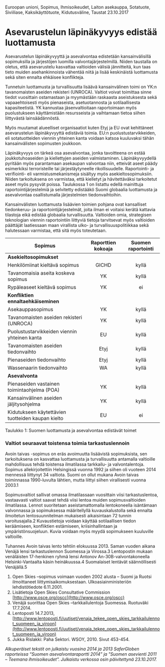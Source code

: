 Euroopan unioni, Sopimus, Ihmisoikeudet, Laiton asekauppa, Sotatuote, Siviiliase, Kaksikäyttötuote, Kidutusväline, Taustat
23.10.2017


# Asevarustelun läpinäkyvyys edistää luottamusta

Asevarustelun läpinäkyvyyttä ja asevalvontaa edistetään kansainvälisillä sopimuksilla ja järjestöjen luomilla valvontajärjestelmillä. Niiden taustalla on oletus, että asevarustelu kasvattaa valtioiden välisiä jännitteitä, kun taas tieto muiden asehankinnoista vähentää niitä ja lisää keskinäistä luottamusta sekä siten ennalta ehkäisee konflikteja.

Tunnetuin luottamusta ja turvallisuutta lisäävä kansainvälinen toimi on YK:n tavanomaisten aseiden rekisteri (UNROCA). Valtiot voivat toimittaa sinne tiedot vuosittain ostamastaan ja myymästään raskaasta aseistuksesta sekä vapaaehtoisesti myös pienaseista, asetuotannosta ja sotilaallisesta kapasiteetistä. YK kannustaa jäsenvaltioitaan raportoimaan myös puolustukseen käyttämistään resursseista ja vaihtamaan tietoa siihen liittyvästä lainsäädännöstä.

Myös muutamat alueelliset organisaatiot kuten Etyj ja EU ovat kehittäneet asevarustelun läpinäkyvyyttä edistäviä toimia. EU:n puolustustarvikkeiden, eli sotatuotteiden viennin yhteinen kanta voidaan katsoa kuuluvaksi tähän kansainvälisten sopimusten joukkoon.

Läpinäkyvyys on tärkeä osa asevalvontaa, jonka tavoitteena on estää joukkotuhoaseiden ja kiellettyjen aseiden valmistaminen. Läpinäkyvyydellä pyritään myös parantamaan asekaupan valvontaa niin, etteivät aseet päädy esimerkiksi terroristeille tai järjestäytyneelle rikollisuudelle. Raportointi- ja verifiointi- eli varmistusmekanismeja sisältyy myös asekieltosopimuksiin. Niiden tarkoituksena on varmistaa, että kielletyt ja hävitettäväksi tarkoitetut aseet myös pysyvät poissa. Taulukossa 1 on listattu edellä mainittuja raportointijärjestelmiä ja selvitetty edistääkö Suomi globaalia luottamusta ja asevalvontaa osallistumalla järjestelmien tiedonvaihtoihin.

Kansainvälisten luottamusta lisäävien toimien pohjana ovat kansalliset tiedonkeruu- ja raportointijärjestelmät, joita ilman ei voitaisi kerätä kattavia tilastoja eikä edistää globaalia turvallisuutta. Valtioiden omia, strategisen teknologian viennin raportointiin liittyviä tietoja tarvitsevat myös valtioiden päättäjät laatiessaan maan virallista ulko- ja turvallisuuspolitiikkaa sekä halutessaan varmistaa, että sitä myös toteutetaan.

| Sopimus | Raporttien kokoaja | Suomen raportointi |
| --------- |:---------:|:---------:|
| **Asekieltosopimukset** | | |
| Henkilömiinat kieltävä sopimus | GICHD | kyllä |
| Tavanomaisia aseita koskeva sopimus | YK | kyllä
| Rypäleaseet kieltävä sopimus | YK | ei
| **Konfliktien ennaltaehkäiseminen** | | |
| Asekauppasopimus | YK | kyllä
| Tavanomaisten aseiden rekisteri (UNROCA) | YK | kyllä
| Puolustustarvikkeiden viennin yhteinen kanta | EU | kyllä
| Tavanomaisten aseiden tiedonvaihto | Etyj | kyllä
| Pienaseiden tiedonvaihto | Etyj | kyllä
| Wassenaarin tiedonvaihto | WA | kyllä
| **Asevalvonta** | | |
| Pienaseiden vastainen toimintaohjelma (POA) | YK | kyllä | 
| Kansainvälinen aseiden jäljitysohjelma | YK | kyllä | 
| Kidutukseen käytettävien tuotteiden kaupan kielto | EU | ei | 

Taulukko 1: Suomen luottamusta ja asevalvontaa edistävät toimet

### Valtiot seuraavat toistensa toimia tarkastuslennoin

Avoin taivas -sopimus on eräs avoimuutta lisäävistä sopimuksista, sen tarkoituksena on kasvattaa luottamusta ja turvallisuutta antamalla valtioille mahdollisuus tehdä toistensa ilmatilassa tarkkailu- ja valvontalentoja. Sopimus allekirjoitettiin Helsingissä vuonna 1992 ja siihen oli vuoteen 2014 mennessä liittynyt 34 valtiota. Suomi on ollut mukana Avoin taivas toiminnassa 1990-luvulta lähtien, mutta liittyi siihen virallisesti vuonna 2003.1

Sopimusvaltiot sallivat omassa ilmatilassaan vuosittain viisi tarkastuslentoa, vastaavasti valtiot saavat tehdä viisi lentoa muiden sopimusvaltioiden ilmatilassa. Lennot suoritetaan aseistamattomalla lentokoneella isäntämaan valvonnassa ja sopimuksessa määritellyllä kuvauskalustolla sekä ennalta ilmoitetun lentosuunnitelman mukaisesti aikaisintaan 72 tunnin varoitusajalla.2 Kuvaustietoja voidaan käyttää sotilaallisen tiedon keräämiseen, konfliktien estämiseen, kriisinhallintaan ja ympäristönsuojeluun. Kuvia voidaan myös myydä sopimukseen kuuluville valtioille.

Tuhannes Avoin taivas lento tehtiin elokuussa 2013. Saman vuoden aikana Venäjä lensi tarkastuslennon Suomessa ja Virossa.3 Lentopostin mukaan venäläisten 17-henkinen ryhmä lensi Antonov An-30B-valvontakoneella Helsinki-Vantaalta käsin heinäkuussa.4 Suomalaiset lentävät säännöllisesti Venäjällä.5

1. Open Skies –sopimus voimaan vuoden 2002 alusta – Suomi ja Ruotsi ilmoittaneet liittymisaikomuksestaan. Ulkoasiainministeriön lehdistötiedote 6.11.2001.
2. Lisätietoja Open Skies Consultative Commission [http://www.osce.org/oscc](http://www.osce.org/oscc)
3. Venäjä suorittaa Open Skies –tarkkailulentoja Suomessa. Ruotuväki 17.7.2014.
4. Lentoposti 14.7.2013, [http://www.lentoposti.fi/uutiset/venaja_tekee_open_skies_tarkkailulennot_suomeen_ja_viroon](http://www.lentoposti.fi/uutiset/venaja_tekee_open_skies_tarkkailulennot_suomeen_ja_viroon)
5. Jukka Rislakki: Paha Sektori. WSOY, 2010. Sivut 453-454.

*Alkuperäiset tekstit on julkaistu vuosina 2014 ja 2013 SaferGloben raporteissa “Suomen asevalvontaraportti 2014” ja "Suomen asevienti 2011 – Teemana ihmisoikeudet".
Julkaistu verkossa osin päivitettynä 23.10.2017.*